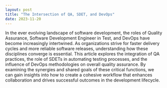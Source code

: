 ```yaml
---
layout: post
title: "The Intersection of QA, SDET, and DevOps"
date: 2023-11-20
---
```


In the ever evolving landscape of software development, the roles of Quality Assurance, Software Development Engineer in Test, and DevOps have become increasingly intertwined. As organizations strive for faster delivery cycles and more reliable software releases, understanding how these disciplines converge is essential. This article explores the integration of QA practices, the role of SDETs in automating testing processes, and the influence of DevOps methodologies on overall quality assurance. By examining the synergies and shared goals of these critical functions, we can gain insights into how to create a cohesive workflow that enhances collaboration and drives successful outcomes in the development lifecycle.
